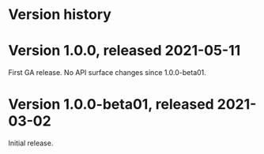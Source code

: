 # Version history

# Version 1.0.0, released 2021-05-11

First GA release. No API surface changes since 1.0.0-beta01.

# Version 1.0.0-beta01, released 2021-03-02

Initial release.
